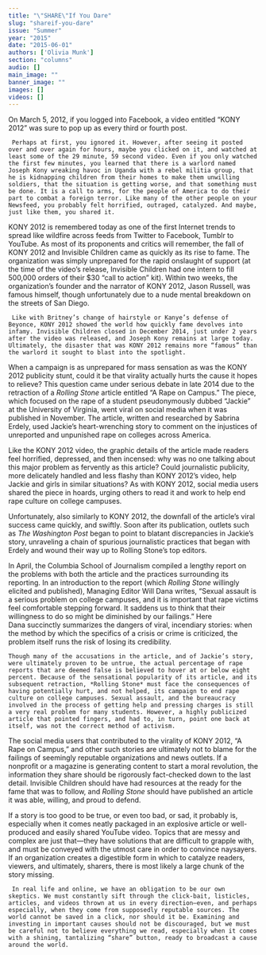 ```yaml
---
title: "\"SHARE\"If You Dare"
slug: "shareif-you-dare"
issue: "Summer"
year: "2015"
date: "2015-06-01"
authors: ['Olivia Munk']
section: "columns"
audio: []
main_image: ""
banner_image: ""
images: []
videos: []
---
```

On March 5, 2012, if you logged into Facebook, a video entitled “KONY 2012” was sure to pop up as every third or fourth post. 

     Perhaps at first, you ignored it. However, after seeing it posted over and over again for hours, maybe you clicked on it, and watched at least some of the 29 minute, 59 second video. Even if you only watched the first few minutes, you learned that there is a warlord named Joseph Kony wreaking havoc in Uganda with a rebel militia group, that he is kidnapping children from their homes to make them unwilling soldiers, that the situation is getting worse, and that something must be done. It is a call to arms, for the people of America to do their part to combat a foreign terror. Like many of the other people on your Newsfeed, you probably felt horrified, outraged, catalyzed. And maybe, just like them, you shared it. 

 KONY 2012 is remembered today as one of the first Internet trends to spread like wildfire across feeds from Twitter to Facebook, Tumblr to YouTube. As most of its proponents and critics will remember, the fall of KONY 2012 and Invisible Children came as quickly as its rise to fame. The organization was simply unprepared for the rapid onslaught of support (at the time of the video’s release, Invisible Children had one intern to fill 500,000 orders of their $30 “call to action” kit). Within two weeks, the organization’s founder and the narrator of KONY 2012, Jason Russell, was famous himself, though unfortunately due to a nude mental breakdown on the streets of San Diego.

     Like with Britney’s change of hairstyle or Kanye’s defense of Beyonce, KONY 2012 showed the world how quickly fame devolves into infamy. Invisible Children closed in December 2014, just under 2 years after the video was released, and Joseph Kony remains at large today. Ultimately, the disaster that was KONY 2012 remains more “famous” than the warlord it sought to blast into the spotlight. 

 When a campaign is as unprepared for mass sensation as was the KONY 2012 publicity stunt, could it be that virality actually hurts the cause it hopes to relieve? This question came under serious debate in late 2014 due to the retraction of a *Rolling Stone* article entitled “A Rape on Campus.” The piece, which focused on the rape of a student pseudonymously dubbed “Jackie” at the University of Virginia, went viral on social media when it was published in November. The article, written and researched by Sabrina Erdely, used Jackie’s heart-wrenching story to comment on the injustices of unreported and unpunished rape on colleges across America. 

 Like the KONY 2012 video, the graphic details of the article made readers feel horrified, depressed, and then incensed: why was no one talking about this major problem as fervently as this article? Could journalistic publicity, more delicately handled and less flashy than KONY 2012’s video, help Jackie and girls in similar situations? As with KONY 2012, social media users shared the piece in hoards, urging others to read it and work to help end rape culture on college campuses. 

 Unfortunately, also similarly to KONY 2012, the downfall of the article’s viral success came quickly, and swiftly. Soon after its publication, outlets such as *The Washington Post* began to point to blatant discrepancies in Jackie’s story, unraveling a chain of spurious journalistic practices that began with Erdely and wound their way up to Rolling Stone’s top editors. 

 In April, the Columbia School of Journalism compiled a lengthy report on the problems with both the article and the practices surrounding its reporting. In an introduction to the report (which *Rolling Stone* willingly elicited and published), Managing Editor Will Dana writes, “Sexual assault is a serious problem on college campuses, and it is important that rape victims feel comfortable stepping forward. It saddens us to think that their willingness to do so might be diminished by our failings.” Here Dana succinctly summarizes the dangers of viral, incendiary stories: when the method by which the specifics of a crisis or crime is criticized, the problem itself runs the risk of losing its credibility.

    Though many of the accusations in the article, and of Jackie’s story, were ultimately proven to be untrue, the actual percentage of rape reports that are deemed false is believed to hover at or below eight percent. Because of the sensational popularity of its article, and its subsequent retraction, *Rolling Stone* must face the consequences of having potentially hurt, and not helped, its campaign to end rape culture on college campuses. Sexual assault, and the bureaucracy involved in the process of getting help and pressing charges is still a very real problem for many students. However, a highly publicized article that pointed fingers, and had to, in turn, point one back at itself, was not the correct method of activism. 

 The social media users that contributed to the virality of KONY 2012, “A Rape on Campus,” and other such stories are ultimately not to blame for the failings of seemingly reputable organizations and news outlets. If a nonprofit or a magazine is generating content to start a moral revolution, the information they share should be rigorously fact-checked down to the last detail. Invisible Children should have had resources at the ready for the fame that was to follow, and *Rolling Stone* should have published an article it was able, willing, and proud to defend. 

 If a story is too good to be true, or even too bad, or sad, it probably is, especially when it comes neatly packaged in an explosive article or well-produced and easily shared YouTube video. Topics that are messy and complex are just that—they have solutions that are difficult to grapple with, and must be conveyed with the utmost care in order to convince naysayers. If an organization creates a digestible form in which to catalyze readers, viewers, and ultimately, sharers, there is most likely a large chunk of the story missing.

     In real life and online, we have an obligation to be our own skeptics. We must constantly sift through the click-bait, listicles, articles, and videos thrown at us in every direction—even, and perhaps especially, when they come from supposedly reputable sources. The world cannot be saved in a click, nor should it be. Examining and investing in important causes should not be discouraged, but we must be careful not to believe everything we read, especially when it comes with a shining, tantalizing “share” button, ready to broadcast a cause around the world. 

              